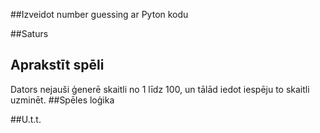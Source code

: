 ##Izveidot number guessing ar Pyton kodu

##Saturs

## Aprakstīt spēli
Dators nejauši ģenerē skaitli no 1 līdz 100, un tālād iedot iespēju to skaitli uzminēt.
##Spēles loģika

##U.t.t.

